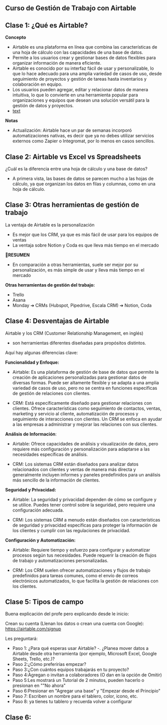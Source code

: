 ## Curso de Gestión de Trabajo con Airtable

## Clase 1: ¿Qué es Airtable?

**Concepto**
- Airtable es una plataforma en línea que combina las características de una hoja de cálculo con las capacidades de una base de datos. 
- Permite a los usuarios crear y gestionar bases de datos flexibles para organizar información de manera eficiente. 
- Airtable es conocido por su interfaz fácil de usar y personalizable, lo que lo hace adecuado para una amplia variedad de casos de uso, desde seguimiento de proyectos y gestión de tareas hasta inventarios y colaboración en equipo. 
- Los usuarios pueden agregar, editar y relacionar datos de manera intuitiva, lo que lo convierte en una herramienta popular para organizaciones y equipos que desean una solución versátil para la gestión de datos y proyectos.
- [text](https://www.airtable.com/)


**Notas**
- Actualización: Airtable hace un par de semanas incorporó automatizaciones nativas, es decir que ya no debes utilizar servicios externos como Zapier o Integromat, por lo menos en casos sencillos.


## Clase 2: Airtable vs Excel vs Spreadsheets

¿Cuál es la diferencia entre una hoja de cálculo y una base de datos? 
- A primera vista, las bases de datos se parecen mucho a las hojas de cálculo, ya que organizan los datos en filas y columnas, como en una hoja de cálculo.

## Clase 3: Otras herramientas de gestión de trabajo

La ventaja de Airtable es la personalización
- Es mejor que los CRM, ya que es más fácil de usar para los equipos de ventas
- La ventaja sobre Notion y Coda es que lleva más tiempo en el mercado

**📌RESUMEN** 
- En comparación a otras herramientas, suele ser mejor por su personalización, es más simple de usar y lleva más tiempo en el mercado

**Otras herramientas de gestión del trabajo:**
- Trello
- Asana
- Monday 
➔ CRMs (Hubspot, Pipedrive, Escala CRM) 
➔ Notion, Coda

## Clase 4: Desventajas de Airtable

Airtable y los CRM (Customer Relationship Management, en inglés) 
- son herramientas diferentes diseñadas para propósitos distintos. 

Aquí hay algunas diferencias clave:

**Funcionalidad y Enfoque:**
- Airtable: Es una plataforma de gestión de base de datos que permite la creación de aplicaciones personalizadas para gestionar datos de diversas formas. Puede ser altamente flexible y se adapta a una amplia variedad de casos de uso, pero no se centra en funciones específicas de gestión de relaciones con clientes.

- CRM: Está específicamente diseñado para gestionar relaciones con clientes. Ofrece características como seguimiento de contactos, ventas, marketing y servicio al cliente, automatización de procesos y seguimiento de interacciones con clientes. Un CRM se enfoca en ayudar a las empresas a administrar y mejorar las relaciones con sus clientes.

**Análisis de Información**:
- Airtable: Ofrece capacidades de análisis y visualización de datos, pero requiere más configuración y personalización para adaptarse a las necesidades específicas de análisis.

- CRM: Los sistemas CRM están diseñados para analizar datos relacionados con clientes y ventas de manera más directa y generalmente incluyen informes y paneles predefinidos para un análisis más sencillo de la información de clientes.

**Seguridad y Privacidad:**
- Airtable: La seguridad y privacidad dependen de cómo se configure y se utilice. Puedes tener control sobre la seguridad, pero requiere una configuración adecuada.

- CRM: Los sistemas CRM a menudo están diseñados con características de seguridad y privacidad específicas para proteger la información de los clientes y cumplir con las regulaciones de privacidad.

**Configuración y Automatización:**
- Airtable: Requiere tiempo y esfuerzo para configurar y automatizar procesos según tus necesidades. Puede requerir la creación de flujos de trabajo y automatizaciones personalizadas.

- CRM: Los CRM suelen ofrecer automatizaciones y flujos de trabajo predefinidos para tareas comunes, como el envío de correos electrónicos automatizados, lo que facilita la gestión de relaciones con los clientes.

## Clase 5: Tipos de campo


Buena explicación del profe pero explicando desde le inicio:

Crean su cuenta (Llenan los datos o crean una cuenta con Google): 
https://airtable.com/signup

Les preguntará:
- Paso 1: ¿Para qué esperas usar Airtable? -. ¿Planea mover datos a Airtable desde otra herramienta (por ejemplo, Microsoft Excel, Google Sheets, Trello, etc.)?
- Paso 2:¿Cómo preferirías empezar?
- Paso 3:¿Con cuántos equipos trabajarás en tu proyecto?
- Paso 4:Agregan o invitan a colaboradores (O dan en la opción de Omitir)
- Paso 5:Les mostrará un Tutorial de 2 minutos, pueden hacerlo o presionan en ""No ahora"
- Paso 6:Presionar en "Agregar una base" y "Empezar desde el Principio"
- Paso 7: Escriben un nombre para el tablero, color, icono, etc. 
- Paso 8: ya tienes tu tablero y recuerda volver a configurar 

## Clase 6: 